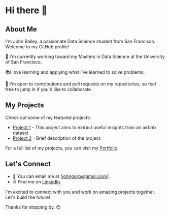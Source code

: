 # Hi there 👋

<!--
**JohnBailey2024/JohnBailey2024** is a ✨ _special_ ✨ repository because its `README.md` (this file) appears on your GitHub profile.

Here are some ideas to get you started:

- 🔭 I’m currently working on ...
- 🌱 I’m currently learning ...
- 👯 I’m looking to collaborate on ...
- 🤔 I’m looking for help with ...
- 💬 Ask me about ...
- 📫 How to reach me: ...
- 😄 Pronouns: ...
- ⚡ Fun fact: ...
-->


## About Me
I'm John Bailey, a passionate Data Science student from San Francisco. Welcome to my GitHub profile!

🌱 I'm currently working toward my Masters in Data Science at the University of San Francisco.

📚I love learning and applying what I’ve learned to solve problems. 

🤝 I'm open to contributions and pull requests on my repositories, so feel free to jump in if you'd like to collaborate.


## My Projects

Check out some of my featured projects:

- [Project 1](https://github.com/JohnBailey2024/AirBNB-NYC) - This project aims to extract useful insights from an airbnb dataset
- [Project 2](link-to-project2) - Brief description of the project.

For a full list of my projects, you can visit my [Portfolio](https://github.com/JohnBailey2024?tab=repositories).

## Let's Connect

- 📧 You can email me at [johngorb@gmail.com].
- 🌐 Find me on [LinkedIn](https://www.linkedin.com/in/john-bailey-1a131620a/).

I'm excited to connect with you and work on amazing projects together. Let's build the future!

Thanks for stopping by. 😊
